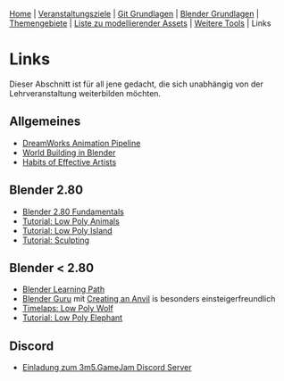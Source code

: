 [Home](../README.md)
| [Veranstaltungsziele](./veranstaltungsziele.md)
| [Git Grundlagen](./git_grundlagen.md)
| [Blender Grundlagen](./blender_grundlagen.md)
| [Themengebiete](./themengebiete.md)
| [Liste zu modellierender Assets](./asset_liste.md)
| [Weitere Tools](./tools.md)
| Links

# Links

Dieser Abschnitt ist für all jene gedacht, die sich unabhängig von der Lehrveranstaltung weiterbilden möchten.

## Allgemeines

- [DreamWorks Animation Pipeline](https://www.youtube.com/watch?v=5CbG0d_tnSg&list=PLuNahFhjP4XhCzNmZvWiN0tG5MhEQMAtn)
- [World Building in Blender](https://www.youtube.com/watch?v=whPWKecazgM)
- [Habits of Effective Artists](https://www.youtube.com/watch?v=vM39qhXle4g)

## Blender 2.80

- [Blender 2.80 Fundamentals](https://www.youtube.com/playlist?list=PLa1F2ddGya_-UvuAqHAksYnB0qL9yWDO6)
- [Tutorial: Low Poly Animals](https://www.youtube.com/watch?v=6mT4XFJYq-4)
- [Tutorial: Low Poly Island](https://www.youtube.com/watch?v=0lj643VmTsg&t=814s)
- [Tutorial: Sculpting](https://www.youtube.com/watch?v=tZnUgt659oI)

## Blender < 2.80

- [Blender Learning Path](https://www.linkedin.com/learning/paths/master-blender)
- [Blender Guru](https://www.blenderguru.com/tutorials) mit [Creating an Anvil](https://www.blenderguru.com/tutorials/2018/1/17/creating-an-anvil-full-series) is besonders einsteigerfreundlich
- [Timelaps: Low Poly Wolf](https://www.youtube.com/watch?v=4rIEUv_Tiv4)
- [Tutorial: Low Poly Elephant](https://www.youtube.com/watch?v=JjW6r10Mlqs)
    
## Discord

- [Einladung zum 3m5.GameJam Discord Server](https://discordapp.com/invite/K5hsaYR)
